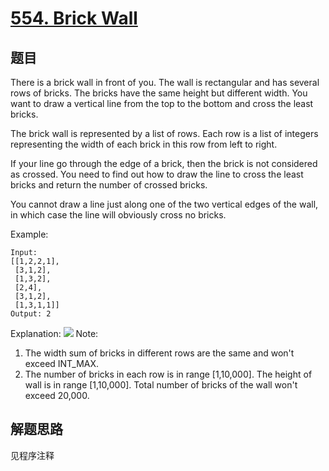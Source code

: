 # [554. Brick Wall](https://leetcode-cn.com/problems/brick-wall/)

## 题目

There is a brick wall in front of you. The wall is rectangular and has several rows of bricks. The bricks have the same height but different width. You want to draw a vertical line from the top to the bottom and cross the least bricks.

The brick wall is represented by a list of rows. Each row is a list of integers representing the width of each brick in this row from left to right.

If your line go through the edge of a brick, then the brick is not considered as crossed. You need to find out how to draw the line to cross the least bricks and return the number of crossed bricks.

You cannot draw a line just along one of the two vertical edges of the wall, in which case the line will obviously cross no bricks.

Example:

```text
Input:
[[1,2,2,1],
 [3,1,2],
 [1,3,2],
 [2,4],
 [3,1,2],
 [1,3,1,1]]
Output: 2
```

Explanation:
![](https://leetcode-cn.com/static/images/problemset/brick_wall.png)
Note:

1. The width sum of bricks in different rows are the same and won't exceed INT_MAX.
1. The number of bricks in each row is in range [1,10,000]. The height of wall is in range [1,10,000]. Total number of bricks of the wall won't exceed 20,000.

## 解题思路

见程序注释
